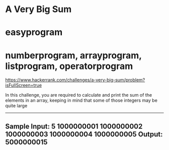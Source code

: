 # A Very Big Sum
# easyprogram

# numberprogram, arrayprogram, listprogram, operatorprogram

https://www.hackerrank.com/challenges/a-very-big-sum/problem?isFullScreen=true

In this challenge, you are required to calculate and print the sum of the elements in an array, keeping in mind that some of those integers may be quite large

---
Sample Input:
5
1000000001 1000000002 1000000003 1000000004 1000000005
Output:
5000000015
---
